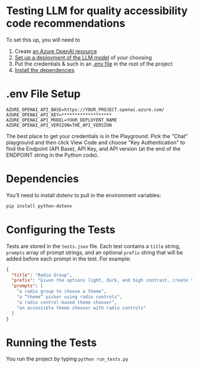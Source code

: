 # Testing LLM for quality accessibility code recommendations

To set this up, you will need to

1. Create [an Azure OpenAI resource](https://portal.azure.com/#view/Microsoft_Azure_Marketplace/GalleryItemDetailsBladeNopdl/id/Microsoft.CognitiveServicesOpenAI/)
2. [Set up a deployment of the LLM model](https://oai.azure.com/) of your choosing
3. Put the credentials & such in an [.env file](#env-file-setup) in the root of the project
4. [Install the dependencies](#dependencies)

# .env File Setup

```env
AZURE_OPENAI_API_BASE=https://YOUR_PROJECT.openai.azure.com/
AZURE_OPENAI_API_KEY=*******************
AZURE_OPENAI_API_MODEL=YOUR_DEPLOYENT_NAME
AZURE_OPENAI_API_VERSION=THE_API_VERSION
```

The best place to get your credentials is in the Playground. Pick the "Chat" playground and then click View Code and choose "Key Authentication" to find the Endpoint (API Base), API Key, and API version (at the end of the ENDPOINT string in the Python code).

# Dependencies

You’ll need to install dotenv to pull in the environment variables:

```bash
pip install python-dotenv
```

# Configuring the Tests

Tests are stored in the `tests.json` file. Each test contains a `title` string, `prompts` array of prompt strings, and an optional `prefix` string that will be added before each prompt in the test. For example:

```json
{
  "title": "Radio Group",
  "prefix": "Given the options light, dark, and high contrast, create the HTML only (no JavaScript) for",
  "prompts": [
    "a radio group to choose a theme",
    "a “theme” picker using radio controls",
    "a radio control-based theme chooser",
    "an accessible theme chooser with radio controls"
  ]
}
```

# Running the Tests

You run the project by typing `python run_tests.py`
